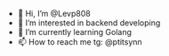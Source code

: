 - 👋 Hi, I’m @Levp808
- 👀 I’m interested in backend developing
- 🌱 I’m currently learning Golang
- 📫 How to reach me 
    tg: @ptitsynn
<!---
Levp808/Levp808 is a ✨ special ✨ repository because its `README.md` (this file) appears on your GitHub profile.
You can click the Preview link to take a look at your changes.
--->

